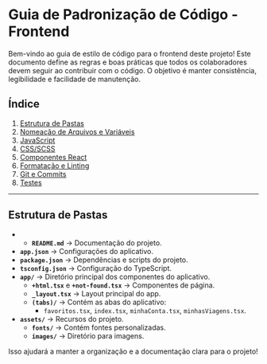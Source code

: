 # Guia de Padronização de Código - Frontend

Bem-vindo ao guia de estilo de código para o frontend deste projeto! Este documento define as regras e boas práticas que todos os colaboradores devem seguir ao contribuir com o código. O objetivo é manter consistência, legibilidade e facilidade de manutenção.

## Índice
1. [Estrutura de Pastas](#estrutura-de-pastas)
2. [Nomeação de Arquivos e Variáveis](#nomeação-de-arquivos-e-variáveis)
3. [JavaScript](#javascript)
4. [CSS/SCSS](#cssscss)
5. [Componentes React](#componentes-react)
6. [Formatação e Linting](#formatação-e-linting)
7. [Git e Commits](#git-e-commits)
8. [Testes](#testes)

---

## Estrutura de Pastas


- - **`README.md`** → Documentação do projeto.  
- **`app.json`** → Configurações do aplicativo.  
- **`package.json`** → Dependências e scripts do projeto.  
- **`tsconfig.json`** → Configuração do TypeScript.  
- **`app/`** → Diretório principal dos componentes do aplicativo.  
  - **`+html.tsx`** e **`+not-found.tsx`** → Componentes de página.  
  - **`_layout.tsx`** → Layout principal do app.  
  - **`(tabs)/`** → Contém as abas do aplicativo:  
    - `favoritos.tsx`, `index.tsx`, `minhaConta.tsx`, `minhasViagens.tsx`.  
- **`assets/`** → Recursos do projeto.  
  - **`fonts/`** → Contém fontes personalizadas.  
  - **`images/`** → Diretório para imagens.  

Isso ajudará a manter a organização e a documentação clara para o projeto! 
